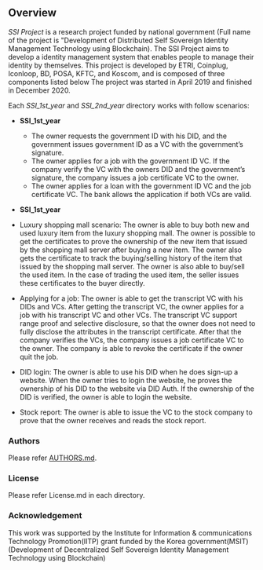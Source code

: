 ## Overview
_SSI Project_ is a research project funded by national government (Full name of the project is "Development of Distributed Self Sovereign Identity Management Technology using Blockchain). The SSI Project aims to develop a identity management system that enables people to manage their identity by themselves. This project is developed by ETRI, Coinplug, Iconloop, BD, POSA, KFTC, and Koscom, and is composed of three components listed below The project was started in April 2019 and finished in December 2020.

Each _SSI_1st_year_ and _SSI_2nd_year_ directory works with follow scenarios:
* **SSI_1st_year**
  * The owner requests the government ID with his DID, and the government issues government ID as a VC with the government’s signature. 
  * The owner applies for a job with the government ID VC. If the company verify the VC with the owners DID and the government’s signature, the company issues a job certificate VC to the owner.
  * The owner applies for a loan with the government ID VC and the job certificate VC. The bank allows the application if both VCs are valid.

* **SSI_1st_year**
* Luxury shopping mall scenario: The owner is able to buy both new and used luxury item from the luxury shopping mall. The owner is possible to get the certificates to prove the ownership of the new item that issued by the shopping mall server after buying a new item. The owner also gets the certificate to track the buying/selling history of the item that issued by the shopping mall server. The owner is also able to buy/sell the used item. In the case of trading the used item, the seller issues these certificates to the buyer directly. 
* Applying for a job: The owner is able to get the transcript VC with his DIDs and VCs. After getting the transcript VC, the owner applies for a job with his transcript VC and other VCs. The transcript VC support range proof and selective disclosure, so that the owner does not need to fully disclose the attributes in the transcript certificate. After that the company verifies the VCs, the company issues a job certificate VC to the owner. The company is able to revoke the certificate if the owner quit the job. 
* DID login: The owner is able to use his DID when he does sign-up a website. When the owner tries to login the website, he proves the ownership of his DID to the website via DID Auth. If the ownership of the DID is verified, the owner is able to login the website. 
* Stock report: The owner is able to issue the VC to the stock company to prove that the owner receives and reads the stock report.


### Authors
Please refer [AUTHORS.md](AUTHORS.md).

### License
Please refer License.md in each directory.

### Acknowledgement
This work was supported by the Institute for Information & communications Technology Promotion(IITP) grant funded by the Korea government(MSIT) (Development of Decentralized Self Sovereign Identity Management Technology using Blockchain)
